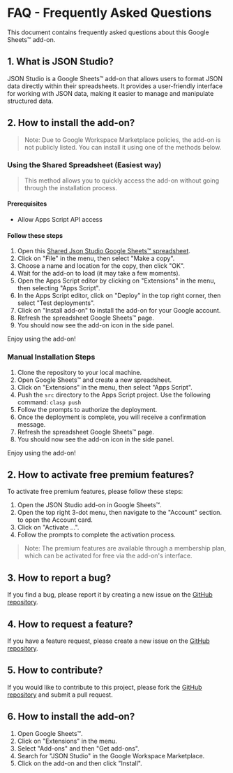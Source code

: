 # FAQ - Frequently Asked Questions

This document contains frequently asked questions about this Google Sheets™ add-on.

## 1. What is JSON Studio?

JSON Studio is a Google Sheets™ add-on that allows users to format JSON data directly within their spreadsheets. It provides a user-friendly interface for working with JSON data, making it easier to manage and manipulate structured data.

## 2. How to install the add-on?

> Note: Due to Google Workspace Marketplace policies, the add-on is not publicly listed. You can install it using one of the methods below.

### Using the Shared Spreadsheet (Easiest way)

  > This method allows you to quickly access the add-on without going through the installation process.

#### Prerequisites

- Allow Apps Script API access

#### Follow these steps

1. Open this [Shared Json Studio Google Sheets™ spreadsheet](https://docs.google.com/spreadsheets/d/10KQrGvLF0A6glTYwo16pp3P0w8ZvMXD9ZPbLUKzfjBc/edit?usp=sharing).
2. Click on "File" in the menu, then select "Make a copy".
3. Choose a name and location for the copy, then click "OK".
4. Wait for the add-on to load (it may take a few moments).
5. Open the Apps Script editor by clicking on "Extensions" in the menu, then selecting "Apps Script".
6. In the Apps Script editor, click on "Deploy" in the top right corner, then select "Test deployments".
7. Click on "Install add-on" to install the add-on for your Google account.
8. Refresh the spreadsheet Google Sheets™ page.
9. You should now see the add-on icon in the side panel.

Enjoy using the add-on!

### Manual Installation Steps

  1. Clone the repository to your local machine.
  2. Open Google Sheets™ and create a new spreadsheet.
  3. Click on "Extensions" in the menu, then select "Apps Script".
  4. Push the `src` directory to the Apps Script project. Use the following command: `clasp push`
  5. Follow the prompts to authorize the deployment.
  6. Once the deployment is complete, you will receive a confirmation message.
  7. Refresh the spreadsheet Google Sheets™ page.
  8. You should now see the add-on icon in the side panel.

  Enjoy using the add-on!

## 2. How to activate free premium features?

To activate free premium features, please follow these steps:

1. Open the JSON Studio add-on in Google Sheets™.
2. Open the top right 3-dot menu, then navigate to the "Account" section. to open the Account card.
3. Click on "Activate ...".
4. Follow the prompts to complete the activation process.

> Note: The premium features are available through a membership plan, which can be activated for free via the add-on's interface.

## 3. How to report a bug?

If you find a bug, please report it by creating a new issue on the [GitHub repository](https://github.com/ilanlal/ss-json-editor/issues).

## 4. How to request a feature?

If you have a feature request, please create a new issue on the [GitHub repository](https://www.github.com/ilanlal/ss-json-editor/issues).

## 5. How to contribute?

If you would like to contribute to this project, please fork the [GitHub repository](https://www.github.com/ilanlal/ss-json-editor) and submit a pull request.

## 6. How to install the add-on?

1. Open Google Sheets™.
2. Click on "Extensions" in the menu.
3. Select "Add-ons" and then "Get add-ons".
4. Search for "JSON Studio" in the Google Workspace Marketplace.
5. Click on the add-on and then click "Install".
